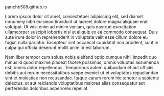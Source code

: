 #
pancho508.github.io


Lorem ipsum dolor sit amet, consectetuer adipiscing elit, sed diamet nonummy nibh euismod tincidunt ut laoreet dolore magna aliquam erat volutpat. Ut wisi enim ad minim veniam, quis nostrud exercitation ullamcorper suscipit lobortis nisl ut aliquip ex ea commodo consequat. Duis aute irure dolor in reprehenderit in voluptate velit esse cillum dolore eu fugiat nulla pariatur. Excepteur sint occaecat cupidatat non proident, sunt in culpa qui officia deserunt mollit anim id est laborum.

Nam liber tempor cum soluta nobis eleifend optio cumque nihil impedit quo minus id quod maxime placeat facere possimus, omnis voluptas assumenda est, omnis dolor repellendus. Temporibus autem quibusdam et aut officiis debitis aut rerum necessitatibus saepe eveniet ut et voluptates repudiandae sint et molestiae non recusandae. Itaque earum rerum hic tenetur a sapiente delectus, ut aut reiciendis voluptatibus maiores alias consequatur aut perferendis doloribus asperiores repellat.
